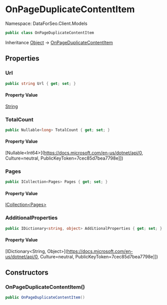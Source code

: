 # OnPageDuplicateContentItem

Namespace: DataForSeo.Client.Models

```csharp
public class OnPageDuplicateContentItem
```

Inheritance [Object](https://docs.microsoft.com/en-us/dotnet/api/Object) → [OnPageDuplicateContentItem](./OnPageDuplicateContentItem.md)

## Properties

### **Url**

```csharp
public string Url { get; set; }
```

#### Property Value

[String](https://docs.microsoft.com/en-us/dotnet/api/String)<br>

### **TotalCount**

```csharp
public Nullable<long> TotalCount { get; set; }
```

#### Property Value

[Nullable&lt;Int64&gt;](https://docs.microsoft.com/en-us/dotnet/api/0, Culture=neutral, PublicKeyToken=7cec85d7bea7798e]])<br>

### **Pages**

```csharp
public ICollection<Pages> Pages { get; set; }
```

#### Property Value

[ICollection&lt;Pages&gt;](./Pages.md)<br>

### **AdditionalProperties**

```csharp
public IDictionary<string, object> AdditionalProperties { get; set; }
```

#### Property Value

[IDictionary&lt;String, Object&gt;](https://docs.microsoft.com/en-us/dotnet/api/0, Culture=neutral, PublicKeyToken=7cec85d7bea7798e]])<br>

## Constructors

### **OnPageDuplicateContentItem()**

```csharp
public OnPageDuplicateContentItem()
```
